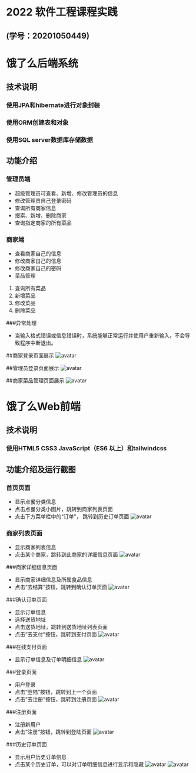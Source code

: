 # 2022 软件工程课程实践
## (学号：20201050449)
# 饿了么后端系统

## 技术说明

### 使用JPA和hibernate进行对象封装
### 使用ORM创建表和对象
### 使用SQL server数据库存储数据

## 功能介绍
### 管理员端
* 超级管理员可查看、新增、修改管理员的信息
* 修改管理员自己登录密码
* 查询所有商家信息
* 搜索、新增、删除商家   
* 查询指定商家的所有菜品           

### 商家端
* 查看商家自己的信息 
* 修改商家自己的信息   
* 修改商家自己的密码        
* 菜品管理
1. 查询所有菜品
2. 新增菜品          
3. 修改菜品          
4. 删除菜品 

###异常处理
* 当输入格式错误或信息错误时，系统能够正常运行并使用户重新输入，不会导致程序中断退出。

##商家登录页面展示
![avatar](./image0/商家登录页面.png)

##管理员登录页面展示
![avatar](./image0/管理员登录页面.png)

##商家菜品管理页面展示
![avatar](./image0/商家菜品管理页面.png)

# 饿了么Web前端

## 技术说明

### 使用HTML5 CSS3 JavaScript（ES6 以上）和tailwindcss

## 功能介绍及运行截图

### 首页页面
* 显示点餐分类信息
* 点击点餐分类小图片，跳转到商家列表页面
* 点击下方菜单栏中的“订单”， 跳转到历史订单页面
  ![avatar](image0/首页页面截图.png)

### 商家列表页面
* 显示商家列表信息
* 点击某个商家，跳转到此商家的详细信息页面
  ![avatar](image0/商家列表截图.png)

###商家详细信息页面
* 显示商家详细信息及所属食品信息
* 点击“去结算”按钮，跳转到确认订单页面
  ![avatar](image0/商家信息截图.png)

###确认订单页面
* 显示订单信息
* 选择送货地址
* 点击送货地址，跳转到送货地址列表页面
* 点击“去支付”按钮，跳转到支付页面
  ![avatar](image0/确认订单截图.png)

###在线支付页面
* 显示订单信息及订单明细信息
  ![avatar](image0/在线支付截图.png) 

###登录页面
* 用户登录
* 点击“登陆”按钮，跳转到上一个页面
* 点击“去注册”按钮，跳转到注册页面
  ![avatar](image0/登录页面截图.png)

###注册页面
* 注册新用户
* 点击“注册”按钮，跳转到登陆页面
  ![avatar](image0/注册页面截图.png)

###历史订单页面
* 显示用户历史订单信息
* 点击某个历史订单，可以对订单明细信息进行显示和隐藏
  ![avatar](image0/历史订单截图1.png)
  ![avatar](image0/历史订单截图2.png)
